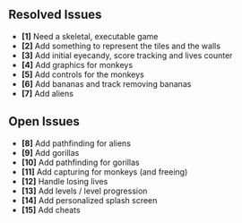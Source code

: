 ## Resolved Issues ##
- **[1]** Need a skeletal, executable game
- **[2]** Add something to represent the tiles and the walls
- **[3]** Add initial eyecandy, score tracking and lives counter
- **[4]** Add graphics for monkeys
- **[5]** Add controls for the monkeys
- **[6]** Add bananas and track removing bananas
- **[7]** Add aliens


## Open Issues ##
- **[8]** Add pathfinding for aliens
- **[9]** Add gorillas
- **[10]** Add pathfinding for gorillas
- **[11]** Add capturing for monkeys (and freeing)
- **[12]** Handle losing lives
- **[13]** Add levels / level progression
- **[14]** Add personalized splash screen
- **[15]** Add cheats
